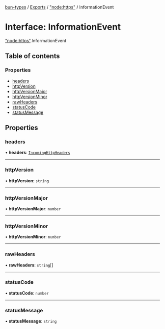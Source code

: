 [bun-types](https://github.com/oven-sh/bun-types/blob/master/api-docs/README.md) / [Exports](https://github.com/oven-sh/bun-types/blob/master/api-docs/modules.md) / ["node:https"](https://github.com/oven-sh/bun-types/blob/master/api-docs/modules/node_https_.md) / InformationEvent

# Interface: InformationEvent

["node:https"](https://github.com/oven-sh/bun-types/blob/master/api-docs/modules/node_https_.md).InformationEvent

## Table of contents

### Properties

- [headers](https://github.com/oven-sh/bun-types/blob/master/api-docs/interfaces/node_https_.InformationEvent.md#headers)
- [httpVersion](https://github.com/oven-sh/bun-types/blob/master/api-docs/interfaces/node_https_.InformationEvent.md#httpversion)
- [httpVersionMajor](https://github.com/oven-sh/bun-types/blob/master/api-docs/interfaces/node_https_.InformationEvent.md#httpversionmajor)
- [httpVersionMinor](https://github.com/oven-sh/bun-types/blob/master/api-docs/interfaces/node_https_.InformationEvent.md#httpversionminor)
- [rawHeaders](https://github.com/oven-sh/bun-types/blob/master/api-docs/interfaces/node_https_.InformationEvent.md#rawheaders)
- [statusCode](https://github.com/oven-sh/bun-types/blob/master/api-docs/interfaces/node_https_.InformationEvent.md#statuscode)
- [statusMessage](https://github.com/oven-sh/bun-types/blob/master/api-docs/interfaces/node_https_.InformationEvent.md#statusmessage)

## Properties

### headers

• **headers**: [`IncomingHttpHeaders`](https://github.com/oven-sh/bun-types/blob/master/api-docs/interfaces/http_.IncomingHttpHeaders.md)

___

### httpVersion

• **httpVersion**: `string`

___

### httpVersionMajor

• **httpVersionMajor**: `number`

___

### httpVersionMinor

• **httpVersionMinor**: `number`

___

### rawHeaders

• **rawHeaders**: `string`[]

___

### statusCode

• **statusCode**: `number`

___

### statusMessage

• **statusMessage**: `string`
